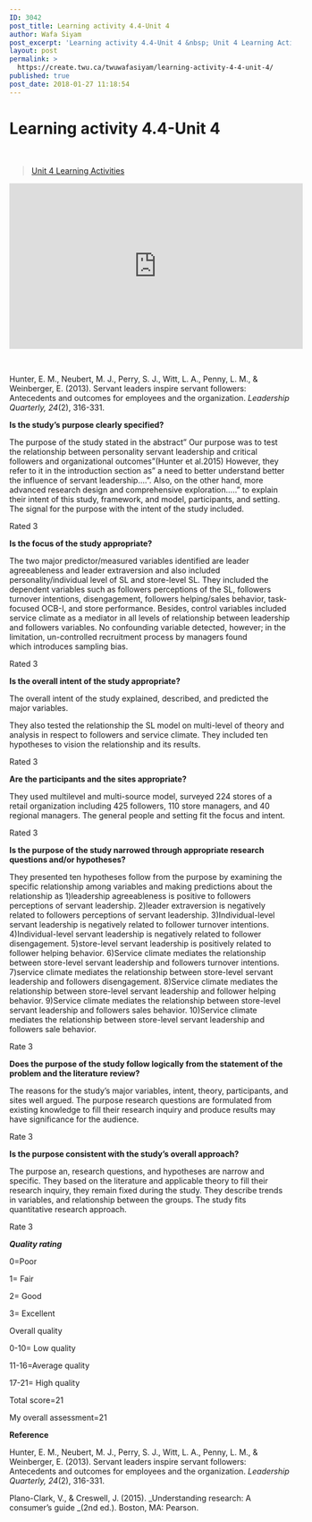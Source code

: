 ```yaml
---
ID: 3042
post_title: Learning activity 4.4-Unit 4
author: Wafa Siyam
post_excerpt: 'Learning activity 4.4-Unit 4 &nbsp; Unit 4 Learning Activities &nbsp; Hunter, E. M., Neubert, M. J., Perry, S. J., Witt, L. A., Penny, L. M., &amp; Weinberger, E. (2013). Servant leaders inspire servant followers: Antecedents and outcomes for employees and the organization.&nbsp;Leadership Quarterly, 24(2), 316-331. Is the study&rsquo;s purpose clearly specified? The purpose of the &hellip; <p><a href="https://create.twu.ca/twuwafasiyam/learning-activity-4-4-unit-4/">Continue reading<span> "Learning activity 4.4-Unit 4"</span></a></p>'
layout: post
permalink: >
  https://create.twu.ca/twuwafasiyam/learning-activity-4-4-unit-4/
published: true
post_date: 2018-01-27 11:18:54
---
```

<h1><strong>Learning activity 4.4-Unit 4</strong></h1>

&nbsp;

<blockquote class="wp-embedded-content" data-secret="GI57kLiXyf"><a href="https://create.twu.ca/ldrs591/unit-4-learning-activities/">Unit 4 Learning Activities</a></p></blockquote>



<iframe class="wp-embedded-content" sandbox="allow-scripts" security="restricted" src="https://create.twu.ca/ldrs591/unit-4-learning-activities/embed/#?secret=GI57kLiXyf" data-secret="GI57kLiXyf" width="525" height="296" title="&#8220;Unit 4 Learning Activities&#8221; &#8212; Leadership 591: Scholarly Inquiry" frameborder="0" marginwidth="0" marginheight="0" scrolling="no"></iframe>

&nbsp;

Hunter, E. M., Neubert, M. J., Perry, S. J., Witt, L. A., Penny, L. M., &amp; Weinberger, E. (2013). Servant leaders inspire servant followers: Antecedents and outcomes for employees and the organization. <em>Leadership Quarterly, 24</em>(2), 316-331.

<strong>Is the study’s purpose clearly specified?</strong>

The purpose of the study stated in the abstract&#8221; Our purpose was to test the relationship between personality servant leadership and critical followers and organizational outcomes&#8221;(Hunter et al.2015) However, they refer to it in the introduction section as&#8221; a need to better understand better the influence of servant leadership&#8230;.&#8221;. Also, on the other hand, more advanced research design and comprehensive exploration&#8230;..&#8221; to explain their intent of this study, framework, and model, participants, and setting.  The signal for the purpose with the intent of the study included.

Rated 3

<strong>Is the focus of the study appropriate?</strong>

The two major predictor/measured variables identified are leader agreeableness and leader extraversion and also included personality/individual level of SL and store-level SL. They included the dependent variables such as followers perceptions of the SL, followers turnover intentions, disengagement, followers helping/sales behavior, task-focused OCB-I, and store performance. Besides, control variables included service climate as a mediator in all levels of relationship between leadership and followers variables. No confounding variable detected, however; in the limitation, un-controlled recruitment process by managers found which introduces sampling bias.

Rated 3

<strong>Is the overall intent of the study appropriate?</strong>

The overall intent of the study explained, described, and predicted the major variables.

They also tested the relationship the SL model on multi-level of theory and analysis in respect to followers and service climate. They included ten hypotheses to vision the relationship and its results.

Rated 3

<strong>Are the participants and the sites appropriate?</strong>

They used multilevel and multi-source model, surveyed 224 stores of a retail organization including 425 followers, 110 store managers, and 40 regional managers. The general people and setting fit the focus and intent.

Rated 3

<strong>Is the purpose of the study narrowed through appropriate research questions and/or hypotheses?</strong>

They presented ten hypotheses follow from the purpose by examining the specific relationship among variables and making predictions about the relationship as 1)leadership agreeableness is positive to followers perceptions of servant leadership. 2)leader extraversion is negatively related to followers perceptions of servant leadership. 3)Individual-level servant leadership is negatively related to follower turnover intentions. 4)Individual-level servant leadership is negatively related to follower disengagement. 5)store-level servant leadership is positively related to follower helping behavior. 6)Service climate mediates the relationship between store-level servant leadership and followers turnover intentions. 7)service climate mediates the relationship between store-level servant leadership and followers disengagement. 8)Service climate mediates the relationship between store-level servant leadership and follower helping behavior. 9)Service climate mediates the relationship between store-level servant leadership and followers sales behavior. 10)Service climate mediates the relationship between store-level servant leadership and followers sale behavior.

Rate 3

<strong>Does the purpose of the study follow logically from the statement of the problem and the literature review?</strong>

The reasons for the study&#8217;s major variables, intent, theory, participants, and sites well argued. The purpose research questions are formulated from existing knowledge to fill their research inquiry and produce results may have significance for the audience.

Rate 3

<strong>Is the purpose consistent with the study’s overall approach?</strong>

The purpose an, research questions, and hypotheses are narrow and specific. They based on the literature and applicable theory to fill their research inquiry, they remain fixed during the study. They describe trends in variables, and relationship between the groups. The study fits quantitative research approach.

Rate 3

<strong><em>Quality rating</em></strong>

0=Poor

1= Fair

2= Good

3= Excellent

Overall quality

0-10= Low quality

11-16=Average quality

17-21= High quality

Total score=21

My overall assessment=21

<strong>Reference</strong>

Hunter, E. M., Neubert, M. J., Perry, S. J., Witt, L. A., Penny, L. M., &amp; Weinberger, E. (2013). Servant leaders inspire servant followers: Antecedents and outcomes for employees and the organization. <em>Leadership Quarterly, 24</em>(2), 316-331.

Plano-Clark, V., &amp; Creswell, J. (2015). _Understanding research: A consumer’s guide _(2nd ed.). Boston, MA: Pearson.

&nbsp;

&nbsp;

&nbsp;